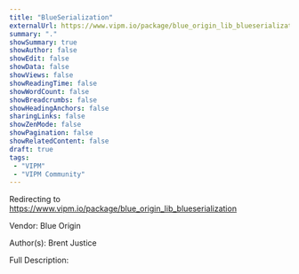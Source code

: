```yaml
---
title: "BlueSerialization"
externalUrl: https://www.vipm.io/package/blue_origin_lib_blueserialization
summary: "."
showSummary: true
showAuthor: false
showEdit: false
showData: false
showViews: false
showReadingTime: false
showWordCount: false
showBreadcrumbs: false
showHeadingAnchors: false
sharingLinks: false
showZenMode: false
showPagination: false
showRelatedContent: false
draft: true
tags:
 - "VIPM"
 - "VIPM Community"
---
```


Redirecting to https://www.vipm.io/package/blue_origin_lib_blueserialization

Vendor: Blue Origin

Author(s): Brent Justice
 
Full Description:
